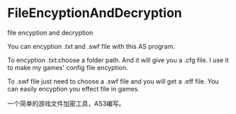 FileEncyptionAndDecryption
==========================

file encyption and decryption

You can encyption .txt and .swf file with this AS program.

To encyption .txt:choose a folder path. And it will give you a .cfg file. I use it to make my games' config file encyption.

To .swf file just need to choose a .swf file and you will get a .eff file. You can easily encyption you effect file in games.

一个简单的游戏文件加密工具，AS3编写。
